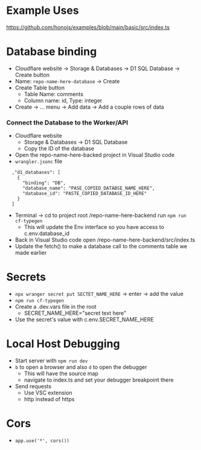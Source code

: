 

# Example Uses
https://github.com/honojs/examples/blob/main/basic/src/index.ts



# Database binding
- Cloudflare website -> Storage & Databases -> D1 SQL Database -> Create button
- Name: `repo-name-here-database` -> Create
- Create Table button
  - Table Name: comments
  - Column name: id, Type: integer
- Create -> ... menu -> Add data -> Add a couple rows of data
### Connect the Database to the Worker/API
- Cloudflare website
  - Storage & Databases -> D1 SQL Database
  - Copy the ID of the database
- Open the repo-name-here-backed project in Visual Studio code
- `wrangler.jsonc` file
```
  ,"d1_databases": [
    {
      "binding": "DB",
      "database_name": "PASE_COPIED_DATABSE_NAME_HERE",
      "database_id": "PASTE_COPIED_DATABASE_ID_HERE"
    }
  ]
```
- Terminal -> cd to project root /repo-name-here-backend run `npm run cf-typegen`
  - This will update the Env interface so you have access to c.env.database_id
- Back in Visual Studio code open /repo-name-here-backend/src/index.ts
- Update the fetch() to make a database call to the comments table we made earlier


# Secrets
- `npx wranger secret put SECTET_NAME_HERE` -> enter -> add the value
- `npm run cf-typegen`
- Create a .dev.vars file in the root
  - SECRET_NAME_HERE="secret text here"
- Use the secret's value with c.env.SECRET_NAME_HERE

# Local Host Debugging
- Start server with `npm run dev`
- `b` to open a browser and also `d` to open the debugger
  - This will have the source map
  - navigate to index.ts and set your debugger breakpoint there
- Send requests
  - Use VSC extension
  - http instead of https

# Cors
- `app.use('*', cors())`